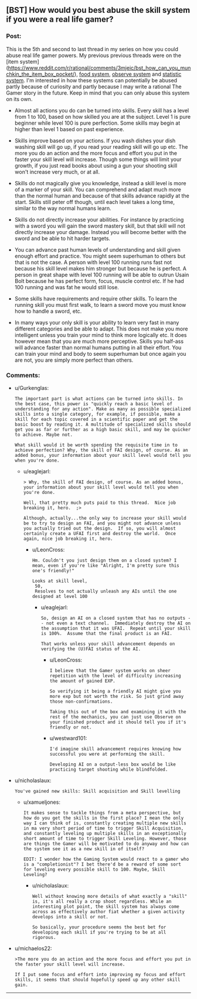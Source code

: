 ## [BST] How would you best abuse the skill system if you were a real life gamer?

### Post:

This is the 5th and second to last thread in my series on how you could abuse real life gamer powers. My previous previous threads were on the [item system] (https://www.reddit.com/r/rational/comments/3mjeic/bst_how_can_you_munchkin_the_item_box_pocket/), [food system](https://www.reddit.com/r/rational/comments/3mvp8n/bst_how_can_you_best_abuse_the_food_rest_and/), [observe system](https://www.reddit.com/r/rational/comments/3n8ua3/bst_how_would_you_best_abuse_the_observe_and/) and [statistic system](https://www.reddit.com/r/rational/comments/3nj4n1/bst_how_would_you_best_abuse_the_statistics_and/). I'm interested in how these systems can potentially be abused partly because of curiosity and partly because I may write a rational The Gamer story in the future. Keep in mind that you can only abuse this system on its own.

* Almost all actions you do can be turned into skills. Every skill has a level from 1 to 100, based on how skilled you are at the subject. Level 1 is pure beginner while level 100 is pure perfection. Some skills may begin at higher than level 1 based on past experience.

* Skills improve based on your actions. If you wash dishes your dish washing skill will go up, if you read your reading skill will go up etc. The more you do an action and the more focus and effort you put in the faster your skill level will increase. Though some things will limit your growth, if you just read books about using a gun your shooting skill won't increase very much, or at all.

* Skills do not magically give you knowledge, instead a skill level is more of a marker of your skill. You can comprehend and adapt much more than the normal human and because of that skills advance rapidly at the start. Skills still peter off though, until each level takes a long time, similar to the way normal humans learn.

* Skills do not directly increase your abilities. For instance by practicing with a sword you will gain the sword mastery skill, but that skill will not directly increase your damage. Instead you will become better with the sword and be able to hit harder targets.

* You can advance past human levels of understanding and skill given enough effort and practice. You might seem superhuman to others but that is not the case. A person with level 100 running runs fast not because his skill level makes him stronger but because he is perfect. A person in great shape with level 100 running will be able to outrun Usain Bolt because he has perfect form, focus, muscle control etc. If he had 100 running and was fat he would still lose.

* Some skills have requirements and require other skills. To learn the running skill you must first walk, to learn a sword move you must know how to handle a sword, etc.

* In many ways your only skill is your ability to learn very fast in many different categories and be able to adapt. This does not make you more intelligent unless you train your mind to think more logically etc. It does however mean that you are much more perceptive. Skills you half-ass will advance faster than normal humans putting in all their effort. You can train your mind and body to seem superhuman but once again you are not, you are simply more perfect than others.

### Comments:

- u/Gurkenglas:
  ```
  The important part is what actions can be turned into skills. In the best case, this power is "quickly reach a basic level of understanding for any action". Make as many as possible specialized skills into a single category, for example, if possible, make a skill for each topic covered in a scientific paper and get the basic boost by reading it. A multitude of specialized skills should get you as far or further as a high basic skill, and may be quicker to achieve. Maybe not.

  What skill would it be worth spending the requisite time in to achieve perfection? Why, the skill of FAI design, of course. As an added bonus, your information about your skill level would tell you when you're done.
  ```

  - u/eaglejarl:
    ```
    > Why, the skill of FAI design, of course. As an added bonus, your information about your skill level would tell you when you're done.

    Well, that pretty much puts paid to this thread.  Nice job breaking it, hero.  ;>

    Although, actually...the only way to increase your skill would be to try to design an FAI, and you might not advance unless you actually tried out the design.  If so, you will almost certainly create a UFAI first and destroy the world.  Once again, nice job breaking it, hero.
    ```

    - u/LeonCross:
      ```
      Hm. Couldn't you just design them on a closed system? I mean, even if you're like "Alright, I'm pretty sure this one's friendly!"

      Looks at skill level,
       50,
       Resolves to not actually unleash any AIs until the one designed at level 100
      ```

      - u/eaglejarl:
        ```
        So, design an AI on a closed system that has no outputs -- not even a text channel.  Immediately destroy the AI on the assumption that it was UFAI.  Repeat until your skill is 100%.  Assume that the final product is an FAI.

        That works unless your skill advancement depends on verifying the (U)FAI status of the AI.
        ```

        - u/LeonCross:
          ```
          I believe that the Gamer system works on sheer repetition with the level of difficulty increasing the amount of gained EXP.

          So verifying it being a friendly AI might give you more exp but not worth the risk. So just grind away those non-confirmations.

          Taking this out of the box and examining it with the rest of the mechanics, you can just use Observe on your finished product and it should tell you if it's friendly or not.
          ```

        - u/westward101:
          ```
          I'd imagine skill advancement requires knowing how successful you were at performing the skill. 

          Developing AI on a output-less box would be like practicing target shooting while blindfolded.
          ```

- u/nicholaslaux:
  ```
  You've gained new skills: Skill acquisition and Skill levelling
  ```

  - u/xamueljones:
    ```
    It makes sense to tackle things from a meta perspective, but how do you get the skills in the first place? I mean the only way I can think of is, constantly creating multiple new skills in ma very short period of time to trigger Skill Acquisition, and constantly leveling up multiple skills in an exceptionally short amount of time to trigger Skill Leveling. However, those are things the Gamer will be motivated to do anyway and how can the system see it as a new skill in of itself?

    EDIT: I wonder how the Gaming System would react to a gamer who is a "completionist"? I bet there'd be a reward of some sort for leveling every possible skill to 100. Maybe, Skill Leveling?
    ```

    - u/nicholaslaux:
      ```
      Well without knowing more details of what exactly a "skill" is, it's all really a crap shoot regardless. While an interesting plot point, the skill system has always come across as effectively author fiat whether a given activity develops into a skill or not.

      So basically, your procedure seems the best bet for developing each skill if you're trying to be at all rigorous.
      ```

- u/michaelos22:
  ```
  >The more you do an action and the more focus and effort you put in the faster your skill level will increase.

  If I put some focus and effort into improving my focus and effort skills, it seems that should hopefully speed up any other skill gain.
  ```

---

